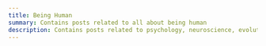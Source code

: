 ```yaml
---
title: Being Human
summary: Contains posts related to all about being human
description: Contains posts related to psychology, neuroscience, evolution, communication, storytelling, personal productivity, and (occassionaly) philosophy.
---
```


